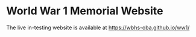 # World War 1 Memorial Website
The live in-testing website is available at https://wbhs-oba.github.io/ww1/
